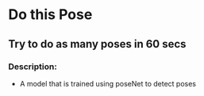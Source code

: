 # Do this Pose

## Try to do as many poses in 60 secs

### Description:

- A model that is trained using poseNet to detect poses

